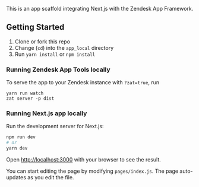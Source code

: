 This is an app scaffold integrating Next.js with the Zendesk App Framework.

## Getting Started 

1. Clone or fork this repo
2. Change (`cd`) into the `app_local` directory
3. Run `yarn install` or `npm install`

### Running Zendesk App Tools locally

To serve the app to your Zendesk instance with `?zat=true`, run

```
yarn run watch
zat server -p dist
```

### Running Next.js app locally

Run the development server for Next.js:

```bash
npm run dev
# or
yarn dev
```

Open [http://localhost:3000](http://localhost:3000) with your browser to see the result.

You can start editing the page by modifying `pages/index.js`. The page auto-updates as you edit the file.
